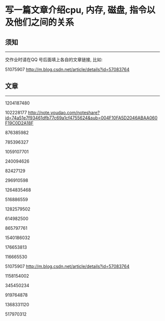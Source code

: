 # 写一篇文章介绍cpu, 内存, 磁盘, 指令以及他们之间的关系

## 须知
---

交作业时请在QQ 号后面填上各自的文章链接, 比如:

51075907 http://m.blog.csdn.net/article/details?id=57083764

## 文章
---

1204187480

102228177  http://note.youdao.com/noteshare?id=74a51e7f93461dfb77c69a1cf4755624&sub=004F10FA5D2046ABAA060F19C0D2A18F

876385982

785396327

1059107701

240094626

82427129 

296910598

1264835468

516886559

1282579502

614982500

865797761

1540186032

176653813

116665530

51075907 http://m.blog.csdn.net/article/details?id=57083764

1158154002

345450234

919764878

1368331120

517970312

